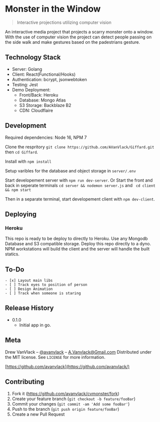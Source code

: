 # Monster in the Window

> Interactive projections utilizing computer vision

An interactive media project that projects a scarry monster onto a window. With the use of computer vision the project can detect people passing on the side walk and make gestures based on the padestrians gesture.


## Technology Stack

- Server: Golang
- Client: React(Functional/Hooks)
- Authentication: bcrypt, jsonwebtoken
- Testing: Jest
- Demo Deployment:
  - Front/Back: Heroku
  - Database: Mongo Atlas
  - S3 Storage: Backblaze B2
  - CDN: Cloudflaire

## Development

Required dependencies: Node 16, NPM 7

Clone the respritory `git clone https://github.com/AVanVlack/Giffard.git` then `cd Giffard`.

Install with `npm install`

Setup varibles for the database and object storage in `server/.env`

Start developement server with `npm run dev-server`. Or Start the front and back in seperate terminals `cd server && nodemon server.js` and ` cd client && npm start`

Then in a separate terminal, start developement client with `npm dev-client`.

## Deploying

### Heroku

This repo is ready to be deploy to directly to Heroku. Use any Mongodb Database and S3 compatible storage. Deploy this repo directly to a dyno. NPM workstations will build the client and the server will handle the built statics.

## To-Do

```
- [x] Layout main libs
- [ ] Track eyes to position of person
- [ ] Design Animation
- [ ] Track when someone is staring

```

## Release History


- 0.1.0
  - Initial app in go.

## Meta

Drew VanVlack – [@avanvlack](https://twitter.com/avanvlack) – A.Vanvlack@Gmail.com
Distributed under the MIT license. See `LICENSE` for more information.

[https://github.com/avanvlack](https://github.com/avanvlack/)

## Contributing

1. Fork it (<https://github.com/avanvlack/cvmonster/fork>)
2. Create your feature branch (`git checkout -b feature/fooBar`)
3. Commit your changes (`git commit -am 'Add some fooBar'`)
4. Push to the branch (`git push origin feature/fooBar`)
5. Create a new Pull Request
